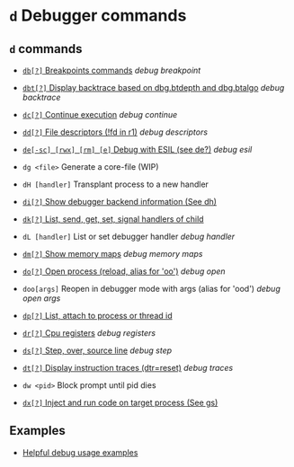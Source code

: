 <!-- TITLE: d -->

#  `d` Debugger commands
## `d` commands

- [ `db[?]` Breakpoints commands](/options/d/db) _debug breakpoint_

- [ `dbt[?]` Display backtrace based on dbg.btdepth and dbg.btalgo](/options/d/dbt) _debug backtrace_

- [ `dc[?]` Continue execution](/options/d/dc) _debug continue_

- [ `dd[?]` File descriptors (!fd in r1)](/options/d/dd) _debug descriptors_

- [ `de[-sc] [rwx] [rm] [e]` Debug with ESIL (see de?)](/options/d/de) _debug esil_

- `dg <file>` Generate a core-file (WIP)
- `dH [handler]` Transplant process to a new handler

- [ `di[?]` Show debugger backend information (See dh)](/options/d/di)

- [ `dk[?]` List, send, get, set, signal handlers of child](/options/d/dk)

- `dL [handler]` List or set debugger handler _debug handler_

- [ `dm[?]` Show memory maps](/options/d/dm) _debug memory maps_

- [ `do[?]` Open process (reload, alias for 'oo')](/options/d/do) _debug open_

- `doo[args]` Reopen in debugger mode with args (alias for 'ood') _debug open args_

- [ `dp[?]` List, attach to process or thread id](/options/d/dp)

- [ `dr[?]` Cpu registers](/options/d/dr) _debug registers_

- [ `ds[?]` Step, over, source line](/options/d/ds) _debug step_

- [ `dt[?]` Display instruction traces (dtr=reset)](/options/d/dt) _debug traces_

- `dw <pid>` Block prompt until pid dies

- [ `dx[?]` Inject and run code on target process (See gs)](/options/d/dx)

## Examples
- [Helpful debug usage examples](/home/misc/usage-examples#debug)

<p hidden>db dbt dc dd de dg dH di dk dL dm do doo dp dr ds dt dw dx</p>